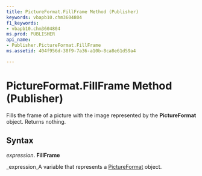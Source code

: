 ```yaml
---
title: PictureFormat.FillFrame Method (Publisher)
keywords: vbapb10.chm3604804
f1_keywords:
- vbapb10.chm3604804
ms.prod: PUBLISHER
api_name:
- Publisher.PictureFormat.FillFrame
ms.assetid: 404f956d-38f9-7a36-a10b-8ca8e61d59a4

---
```



# PictureFormat.FillFrame Method (Publisher)

Fills the frame of a picture with the image represented by the  **PictureFormat** object. Returns nothing.


## Syntax

 _expression_. **FillFrame**

 _expression_A variable that represents a  [PictureFormat](pictureformat-object-publisher.md) object.


